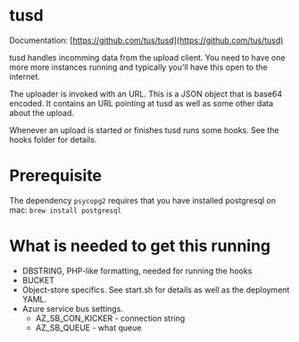 # tusd

Documentation: [https://github.com/tus/tusd](https://github.com/tus/tusd)

tusd handles incomming data from the upload client. You need to have one more more instances running and typically you'll have this open to the internet.

The uploader is invoked with an URL. This is a JSON object that is base64 encoded. It contains an URL pointing at tusd as well as some other data about the upload.

Whenever an upload is started or finishes tusd runs some hooks. See the hooks folder for details.

# Prerequisite
The dependency `psycopg2` requires that you have installed postgresql on mac:
`brew install postgresql`

# What is needed to get this running

 * DBSTRING, PHP-like formatting, needed for running the hooks
 * BUCKET
 * Object-store specifics. See start.sh for details as well as the deployment YAML.
 * Azure service bus settings.
   * AZ_SB_CON_KICKER - connection string
   * AZ_SB_QUEUE - what queue


